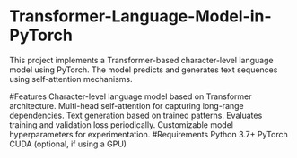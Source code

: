 # Transformer-Language-Model-in-PyTorch
This project implements a Transformer-based character-level language model using PyTorch. The model predicts and generates text sequences using self-attention mechanisms.

#Features
Character-level language model based on Transformer architecture.
Multi-head self-attention for capturing long-range dependencies.
Text generation based on trained patterns.
Evaluates training and validation loss periodically.
Customizable model hyperparameters for experimentation.
#Requirements
Python 3.7+
PyTorch
CUDA (optional, if using a GPU)
